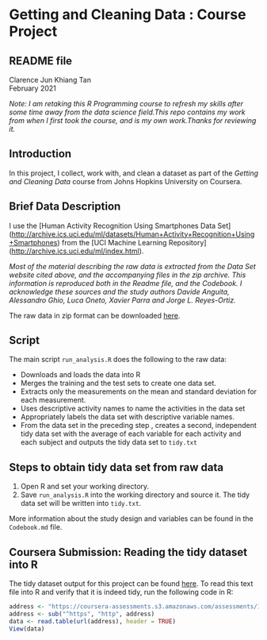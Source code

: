 # Getting and Cleaning Data : Course Project  
## README file  
Clarence Jun Khiang Tan  
February 2021

_Note: I am retaking this R Programming course to refresh my skills after some time away from the data science field.This repo contains my work from when I first took the course, and is my own work.Thanks for reviewing it._

## Introduction
In this project, I collect, work with, and clean a dataset as part of the _Getting and Cleaning 
Data_ course from Johns Hopkins University on Coursera.  

## Brief Data Description
I use the [Human Activity Recognition Using Smartphones Data Set] (http://archive.ics.uci.edu/ml/datasets/Human+Activity+Recognition+Using+Smartphones) from the [UCI Machine Learning Repository] (http://archive.ics.uci.edu/ml/index.html). 

_Most of the material describing the raw data is extracted from the Data Set website cited above, and the accompanying files in the zip archive. This information is reproduced both in the Readme file, and the Codebook. I acknowledge these sources and the study authors Davide Anguita, Alessandro Ghio, Luca Oneto, Xavier Parra and Jorge L. Reyes-Ortiz._

The raw data in zip format can be downloaded [here](https://d396qusza40orc.cloudfront.net/getdata%2Fprojectfiles%2FUCI%20HAR%20Dataset.zip).

## Script
The main script `run_analysis.R` does the following to the raw data:  
- Downloads and loads the data into R
- Merges the training and the test sets to create one data set.
- Extracts only the measurements on the mean and standard deviation for each measurement. 
- Uses descriptive activity names to name the activities in the data set
- Appropriately labels the data set with descriptive variable names. 
- From the data set in the preceding step , creates a second, independent tidy data set with the average of each variable for each activity and each subject and outputs the tidy data set to `tidy.txt`


## Steps to obtain tidy data set from raw data
1. Open R and set your working directory.
2. Save `run_analysis.R` into the working directory and source it. The tidy data set will be written into `tidy.txt`.  


More information about the study design and variables can be found in the `Codebook.md` file.


## Coursera Submission: Reading the tidy dataset into R
The tidy dataset output for this project can be found [here](https://coursera-assessments.s3.amazonaws.com/assessments/1614163015314/d6e58715-4e3a-4775-c1aa-f868e8cfb7e1/tidy.txt). To read this text file into R and verify that it is indeed tidy, run the following code in R:
```r
address <- "https://coursera-assessments.s3.amazonaws.com/assessments/1614163015314/d6e58715-4e3a-4775-c1aa-f868e8cfb7e1/tidy.txt"
address <- sub("^https", "http", address)
data <- read.table(url(address), header = TRUE)
View(data)
```
